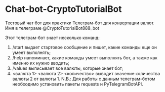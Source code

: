 # Chat-bot-CryptoTutorialBot
Тестовый чат бот для практики
Телеграм-бот для конвертации валют. Имя в телеграме @CryptoTutorialBot888_bot

Этот телеграм-бот знает несколько команд:

1. /start выдает стартовое сообщение и пишет, какие команды еще он умеет выполнять;
2. /help напоминает, какие команды умеет выполнять бот, а также как именно их нужно вводить;
3. /values выписывает все валюты, которые знает бот;
4. <валюта 1> <валюта 2> <количество> выводит значение количества валюты 2 от валюты 1.
N.B.: Для работы с данным телеграм-ботом необходимо установить пакеты requests и PyTelegramBotAPI.
